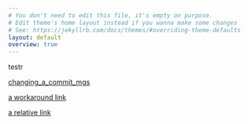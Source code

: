 ```yaml
---
# You don't need to edit this file, it's empty on purpose.
# Edit theme's home layout instead if you wanna make some changes
# See: https://jekyllrb.com/docs/themes/#overriding-theme-defaults
layout: default
overview: true
---
```


testr

[changing_a_commit_mgs](https://github.com/Rajithkonara/my_dot_files/blob/master/git/changing_a_commit_mgs.md)

[a workaround link](git/changing_a_commit_mgs.md)

[a relative link](https://github.com/Rajithkonara/my_dot_files/blob/master/git/changing_a_commit_mgs.md)
